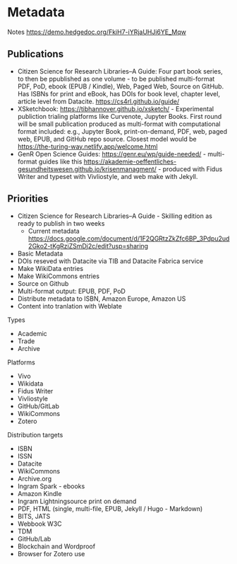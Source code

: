 # Metadata

Notes https://demo.hedgedoc.org/FkiH7-iYRjaUHJi6YE_Mqw

## Publications

 - Citizen Science for Research Libraries–A Guide: Four part book series, to then be ppublished as one volume - to be published multi-format PDF, PoD, ebook (EPUB / Kindle), Web, Paged Web, Source on GitHub. Has ISBNs for print and eBook, has DOIs for book level, chapter level, article level from Datacite. https://cs4rl.github.io/guide/
 - XSketchbook: https://tibhannover.github.io/xsketch/ - Experimental publiction trialing platforms like Curvenote, Jupyter Books. First round will be small publication produced as multi-format with computational format included: e.g., Jupyter Book, print-on-demand, PDF, web, paged web, EPUB, and GitHub repo source. Closest model would be https://the-turing-way.netlify.app/welcome.html
 - GenR Open Science Guides: https://genr.eu/wp/guide-needed/ - multi-format guides like this https://akademie-oeffentliches-gesundheitswesen.github.io/krisenmanagment/ - produced with Fidus Writer and typeset with Vivliostyle, and web make with Jekyll.

## Priorities

  - Citizen Science for Research Libraries–A Guide - Skilling edition as ready to publish in two weeks
    - Current metadata https://docs.google.com/document/d/1F2QGRtzZkZfc6BP_3Pdpu2ud2Gko2-tKgRziZSmDj2c/edit?usp=sharing
  - Basic Metadata
  - DOIs reseved with Datacite via TIB and Datacite Fabrica service
  - Make WikiData entries
  - Make WikiCommons entries
  - Source on Github
  - Multi-format output: EPUB, PDF, PoD
  - Distribute metadata to ISBN, Amazon Europe, Amazon US
  - Content into tranlation with Weblate

Types

  - Academic
  - Trade
  - Archive

Platforms

  - Vivo
  - Wikidata
  - Fidus Writer
  - Vivliostyle
  - GitHub/GitLab
  - WikiCommons
  - Zotero

Distribution targets

  - ISBN
  - ISSN
  - Datacite
  - WikiCommons
  - Archive.org
  - Ingram Spark - ebooks
  - Amazon Kindle
  - Ingram Lightningsource print on demand
  - PDF, HTML (single, multi-file, EPUB, Jekyll / Hugo - Markdown)
  - BITS, JATS
  - Webbook W3C
  - TDM
  - GitHub/Lab
  - Blockchain and Wordproof
  - Browser for Zotero use
